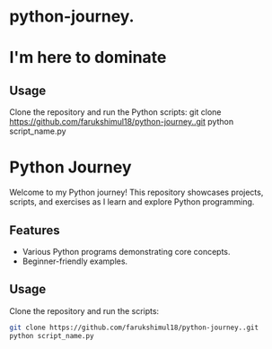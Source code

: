 # python-journey.
# I'm here to dominate
## Usage
Clone the repository and run the Python scripts: git clone https://github.com/farukshimul18/python-journey..git
python script_name.py
# Python Journey

Welcome to my Python journey! This repository showcases projects, scripts, and exercises as I learn and explore Python programming.

## Features
- Various Python programs demonstrating core concepts.
- Beginner-friendly examples.

## Usage
Clone the repository and run the scripts:
```bash
git clone https://github.com/farukshimul18/python-journey..git
python script_name.py
